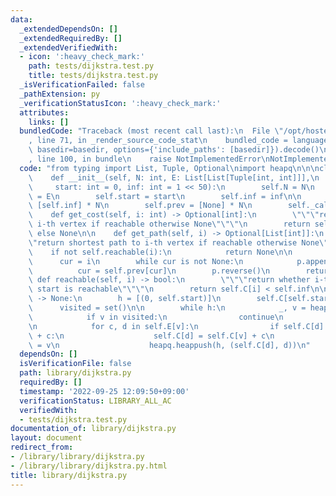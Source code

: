 ```yaml
---
data:
  _extendedDependsOn: []
  _extendedRequiredBy: []
  _extendedVerifiedWith:
  - icon: ':heavy_check_mark:'
    path: tests/dijkstra.test.py
    title: tests/dijkstra.test.py
  _isVerificationFailed: false
  _pathExtension: py
  _verificationStatusIcon: ':heavy_check_mark:'
  attributes:
    links: []
  bundledCode: "Traceback (most recent call last):\n  File \"/opt/hostedtoolcache/PyPy/3.7.13/x64/site-packages/onlinejudge_verify/documentation/build.py\"\
    , line 71, in _render_source_code_stat\n    bundled_code = language.bundle(stat.path,\
    \ basedir=basedir, options={'include_paths': [basedir]}).decode()\n  File \"/opt/hostedtoolcache/PyPy/3.7.13/x64/site-packages/onlinejudge_verify/languages/python.py\"\
    , line 100, in bundle\n    raise NotImplementedError\nNotImplementedError\n"
  code: "from typing import List, Tuple, Optional\nimport heapq\n\n\nclass Dijkstra:\n\
    \    def __init__(self, N: int, E: List[List[Tuple[int, int]]],\n            \
    \     start: int = 0, inf: int = 1 << 50):\n        self.N = N\n        self.E\
    \ = E\n        self.start = start\n        self.inf = inf\n\n        self.C =\
    \ [self.inf] * N\n        self.prev = [None] * N\n        self._calculate()\n\n\
    \    def get_cost(self, i: int) -> Optional[int]:\n        \"\"\"return cost to\
    \ i-th vertex if reachable otherwise None\"\"\"\n        return self.C[i] if self.reachable(i)\
    \ else None\n\n    def get_path(self, i) -> Optional[List[int]]:\n        \"\"\
    \"return shortest path to i-th vertex if reachable otherwise None\"\"\"\n    \
    \    if not self.reachable(i):\n            return None\n\n        p = []\n  \
    \      cur = i\n        while cur is not None:\n            p.append(cur)\n  \
    \          cur = self.prev[cur]\n        p.reverse()\n        return p\n\n   \
    \ def reachable(self, i) -> bool:\n        \"\"\"return whether i-th vertex from\
    \ start is reachable\"\"\"\n        return self.C[i] < self.inf\n\n    def _calculate(self)\
    \ -> None:\n        h = [(0, self.start)]\n        self.C[self.start] = 0\n  \
    \      visited = set()\n\n        while h:\n            _, v = heapq.heappop(h)\n\
    \            if v in visited:\n                continue\n            visited.add(v)\n\
    \n            for c, d in self.E[v]:\n                if self.C[d] > self.C[v]\
    \ + c:\n                    self.C[d] = self.C[v] + c\n                    self.prev[d]\
    \ = v\n                    heapq.heappush(h, (self.C[d], d))\n"
  dependsOn: []
  isVerificationFile: false
  path: library/dijkstra.py
  requiredBy: []
  timestamp: '2022-09-25 12:09:50+09:00'
  verificationStatus: LIBRARY_ALL_AC
  verifiedWith:
  - tests/dijkstra.test.py
documentation_of: library/dijkstra.py
layout: document
redirect_from:
- /library/library/dijkstra.py
- /library/library/dijkstra.py.html
title: library/dijkstra.py
---
```

